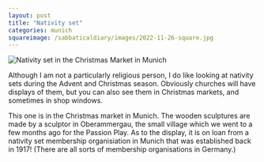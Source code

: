 ```yaml
---
layout: post
title: "Nativity set"
categories: munich
squareimage: /sabbaticaldiary/images/2022-11-26-square.jpg
---
```

<img src="/sabbaticaldiary/images/2022-11-26.jpg" alt="Nativity set in the Christmas Market in Munich" class="center">

Although I am not a particularly religious person, I do like looking at nativity sets during the Advent and Christmas season. Obviously churches will have displays of them, but you can also see them in Christmas markets, and sometimes in shop windows. 

This one is in the Christmas market in Munich. The wooden sculptures are made by a sculptor in Oberammergau, the small village which we went to a few months ago for the Passion Play. As to the display, it is on loan from a nativity set membership organisiation in Munich that was established back in 1917! (There are all sorts of membership organisations in Germany.)